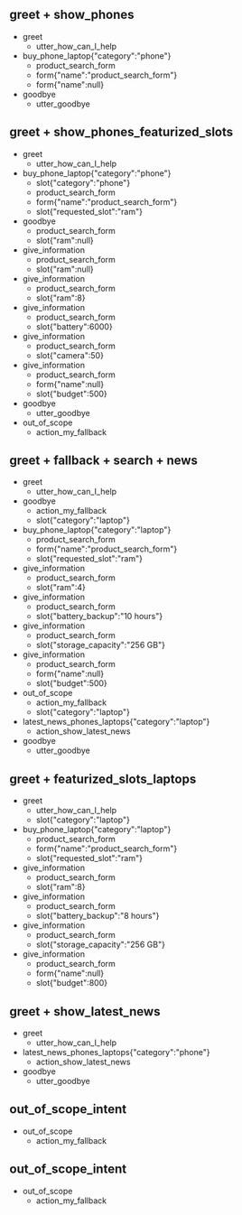 ## greet + show_phones
* greet
  - utter_how_can_I_help
* buy_phone_laptop{"category":"phone"}
  - product_search_form
  - form{"name":"product_search_form"}
  - form{"name":null}
* goodbye
  - utter_goodbye

## greet + show_phones_featurized_slots

* greet
    - utter_how_can_I_help
* buy_phone_laptop{"category":"phone"}
    - slot{"category":"phone"}
    - product_search_form
    - form{"name":"product_search_form"}
    - slot{"requested_slot":"ram"}
* goodbye
    - product_search_form
    - slot{"ram":null}
* give_information
    - product_search_form
    - slot{"ram":null}
* give_information
    - product_search_form
    - slot{"ram":8}
* give_information
    - product_search_form
    - slot{"battery":6000}
* give_information
    - product_search_form
    - slot{"camera":50}
* give_information
    - product_search_form
    - form{"name":null}
    - slot{"budget":500}
* goodbye
    - utter_goodbye
* out_of_scope
  - action_my_fallback



## greet + fallback + search + news

* greet
    - utter_how_can_I_help
* goodbye
    - action_my_fallback
    - slot{"category":"laptop"}
* buy_phone_laptop{"category":"laptop"}
    - product_search_form
    - form{"name":"product_search_form"}
    - slot{"requested_slot":"ram"}
* give_information
    - product_search_form
    - slot{"ram":4}
* give_information
    - product_search_form
    - slot{"battery_backup":"10 hours"}
* give_information
    - product_search_form
    - slot{"storage_capacity":"256 GB"}
* give_information
    - product_search_form
    - form{"name":null}
    - slot{"budget":500}
* out_of_scope
    - action_my_fallback
    - slot{"category":"laptop"}
* latest_news_phones_laptops{"category":"laptop"}
    - action_show_latest_news
* goodbye
    - utter_goodbye

## greet + featurized_slots_laptops

* greet
    - utter_how_can_I_help
    - slot{"category":"laptop"}
* buy_phone_laptop{"category":"laptop"}
    - product_search_form
    - form{"name":"product_search_form"}
    - slot{"requested_slot":"ram"}
* give_information
    - product_search_form
    - slot{"ram":8}
* give_information
    - product_search_form
    - slot{"battery_backup":"8 hours"}
* give_information
    - product_search_form
    - slot{"storage_capacity":"256 GB"}
* give_information
    - product_search_form
    - form{"name":null}
    - slot{"budget":800}

## greet + show_latest_news
* greet
  - utter_how_can_I_help
* latest_news_phones_laptops{"category":"phone"}
  - action_show_latest_news
* goodbye
  - utter_goodbye

## out_of_scope_intent
* out_of_scope
  - action_my_fallback

## out_of_scope_intent
* out_of_scope
  - action_my_fallback